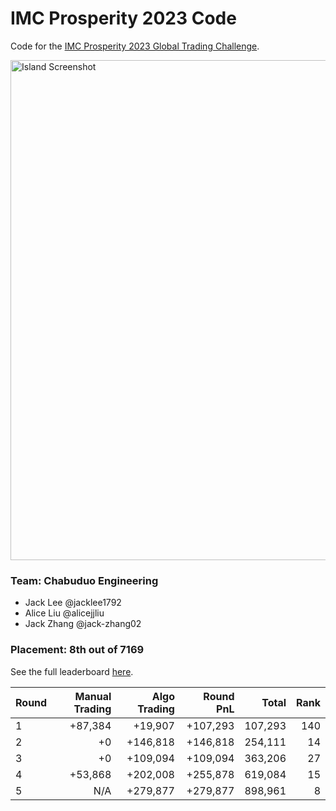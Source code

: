 # IMC Prosperity 2023 Code

Code for the [IMC Prosperity 2023 Global Trading Challenge](https://prosperity.imc.com/).

<img width="800" alt="Island Screenshot" src="https://user-images.githubusercontent.com/43303581/229641908-e5eed8cd-a8b3-4c1f-8ec3-6cd1d8817157.png">

### Team: Chabuduo Engineering
- Jack Lee @jacklee1792
- Alice Liu @alicejjliu
- Jack Zhang @jack-zhang02

### Placement: 8th out of 7169

See the full leaderboard [here](https://jmerle.github.io/imc-prosperity-leaderboard/).

| Round  | Manual Trading | Algo Trading |   Round PnL  |       Total | Rank |
| ------ | -------------: | -----------: | -----------: | ----------: | ---: |
| 1      |        +87,384 |      +19,907 |     +107,293 |     107,293 |  140 |
| 2      |            +0  |     +146,818 |     +146,818 |     254,111 |   14 |
| 3      |            +0  |     +109,094 |     +109,094 |     363,206 |   27 |
| 4      |       +53,868  |     +202,008 |     +255,878 |     619,084 |   15 |
| 5      |           N/A  |     +279,877 |     +279,877 |     898,961 |    8 |
